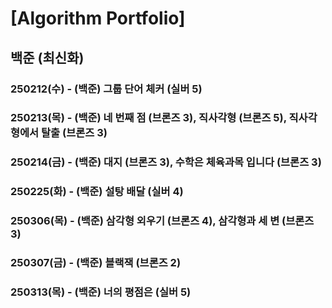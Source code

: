 # [Algorithm Portfolio]
## 백준 (최신화)
### 250212(수) - (백준) 그룹 단어 체커 (실버 5)
### 250213(목) - (백준) 네 번째 점 (브론즈 3), 직사각형 (브론즈 5), 직사각형에서 탈출 (브론즈 3)
### 250214(금) - (백준) 대지 (브론즈 3), 수학은 체육과목 입니다 (브론즈 3)
### 250225(화) - (백준) 설탕 배달 (실버 4)
### 250306(목) - (백준) 삼각형 외우기 (브론즈 4), 삼각형과 세 변 (브론즈 3)
### 250307(금) - (백준) 블랙잭 (브론즈 2)
### 250313(목) - (백준) 너의 평점은 (실버 5)
